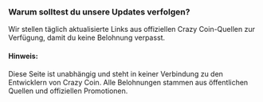 ### Warum solltest du unsere Updates verfolgen?


Wir stellen täglich aktualisierte Links aus offiziellen Crazy Coin-Quellen zur Verfügung, damit du keine Belohnung verpasst.


#### Hinweis:

Diese Seite ist unabhängig und steht in keiner Verbindung zu den Entwicklern von Crazy Coin. Alle Belohnungen stammen aus öffentlichen Quellen und offiziellen Promotionen.

